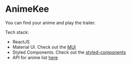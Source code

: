 # AnimeKee

You can find your anime and play the trailer.

Tech stack:

- ReactJS
- Material UI. Check out the [MUI](https://mui.com/material-ui/getting-started/)
- Styled Components. Check out the [styled-components](https://styled-components.com/)
- API for anime list [here](https://kitsu.docs.apiary.io/)
